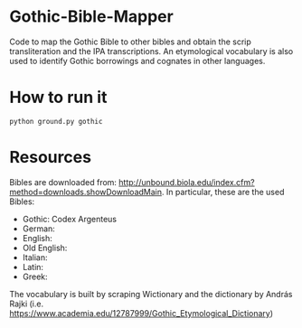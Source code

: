 # Gothic-Bible-Mapper

Code to map the Gothic Bible to other bibles and obtain the scrip transliteration and the IPA transcriptions. An etymological vocabulary is also used to identify Gothic borrowings and cognates in other languages.


# How to run it

```
python ground.py gothic
```


# Resources

Bibles are downloaded from: http://unbound.biola.edu/index.cfm?method=downloads.showDownloadMain. In particular, these are the used Bibles:
- Gothic: Codex Argenteus
- German:
- English:
- Old English:
- Italian:
- Latin:
- Greek:

The vocabulary is built by scraping Wictionary and the dictionary by András Rajki (i.e. https://www.academia.edu/12787999/Gothic_Etymological_Dictionary)
